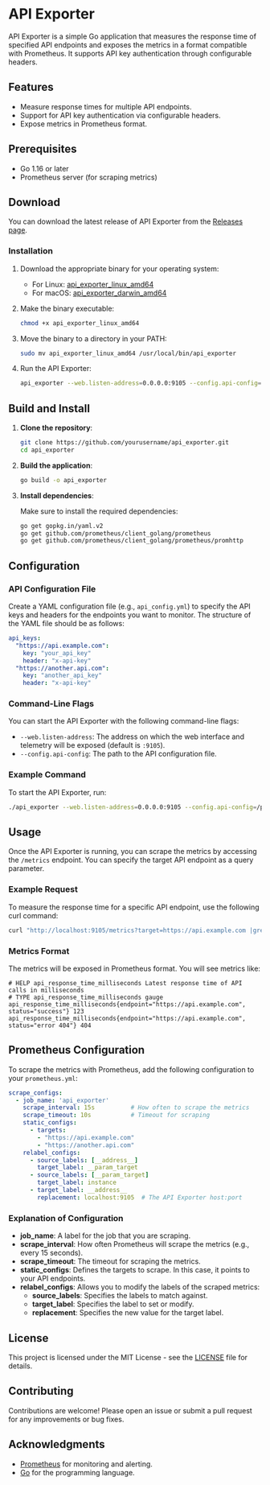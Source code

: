 # API Exporter

API Exporter is a simple Go application that measures the response time of specified API endpoints and exposes the metrics in a format compatible with Prometheus. It supports API key authentication through configurable headers.

## Features

- Measure response times for multiple API endpoints.
- Support for API key authentication via configurable headers.
- Expose metrics in Prometheus format.

## Prerequisites

- Go 1.16 or later
- Prometheus server (for scraping metrics)

## Download

You can download the latest release of API Exporter from the [Releases page](https://github.com/yourusername/api_exporter/releases).

### Installation

1. Download the appropriate binary for your operating system:
   - For Linux: [api_exporter_linux_amd64](https://github.com/yourusername/api_exporter/releases/latest/download/api_exporter_linux_amd64)
   - For macOS: [api_exporter_darwin_amd64](https://github.com/yourusername/api_exporter/releases/latest/download/api_exporter_darwin_amd64)

2. Make the binary executable:

   ```bash
   chmod +x api_exporter_linux_amd64
   ```

3. Move the binary to a directory in your PATH:

   ```bash
   sudo mv api_exporter_linux_amd64 /usr/local/bin/api_exporter
   ```

4. Run the API Exporter:

   ```bash
   api_exporter --web.listen-address=0.0.0.0:9105 --config.api-config=/path/to/api_config.yml
   ```

## Build and Install

1. **Clone the repository**:

   ```bash
   git clone https://github.com/yourusername/api_exporter.git
   cd api_exporter
   ```

2. **Build the application**:

   ```bash
   go build -o api_exporter
   ```

3. **Install dependencies**:

   Make sure to install the required dependencies:

   ```bash
   go get gopkg.in/yaml.v2
   go get github.com/prometheus/client_golang/prometheus
   go get github.com/prometheus/client_golang/prometheus/promhttp
   ```

## Configuration

### API Configuration File

Create a YAML configuration file (e.g., `api_config.yml`) to specify the API keys and headers for the endpoints you want to monitor. The structure of the YAML file should be as follows:

```yaml
api_keys:
  "https://api.example.com":
    key: "your_api_key"
    header: "x-api-key"
  "https://another.api.com":
    key: "another_api_key"
    header: "x-api-key"
```

### Command-Line Flags

You can start the API Exporter with the following command-line flags:

- `--web.listen-address`: The address on which the web interface and telemetry will be exposed (default is `:9105`).
- `--config.api-config`: The path to the API configuration file.

### Example Command

To start the API Exporter, run:

```bash
./api_exporter --web.listen-address=0.0.0.0:9105 --config.api-config=/path/to/api_config.yml
```

## Usage

Once the API Exporter is running, you can scrape the metrics by accessing the `/metrics` endpoint. You can specify the target API endpoint as a query parameter.

### Example Request

To measure the response time for a specific API endpoint, use the following curl command:

```bash
curl "http://localhost:9105/metrics?target=https://api.example.com |grep api"
```

### Metrics Format

The metrics will be exposed in Prometheus format. You will see metrics like:

```
# HELP api_response_time_milliseconds Latest response time of API calls in milliseconds
# TYPE api_response_time_milliseconds gauge
api_response_time_milliseconds{endpoint="https://api.example.com", status="success"} 123
api_response_time_milliseconds{endpoint="https://api.example.com", status="error 404"} 404
```

## Prometheus Configuration

To scrape the metrics with Prometheus, add the following configuration to your `prometheus.yml`:

```yaml
scrape_configs:
  - job_name: 'api_exporter'
    scrape_interval: 15s          # How often to scrape the metrics
    scrape_timeout: 10s           # Timeout for scraping
    static_configs:
      - targets: 
        - "https://api.example.com"
        - "https://another.api.com"
    relabel_configs:
      - source_labels: [__address__]
        target_label: __param_target
      - source_labels: [__param_target]
        target_label: instance
      - target_label: __address__
        replacement: localhost:9105  # The API Exporter host:port
```

### Explanation of Configuration

- **job_name**: A label for the job that you are scraping.
- **scrape_interval**: How often Prometheus will scrape the metrics (e.g., every 15 seconds).
- **scrape_timeout**: The timeout for scraping the metrics.
- **static_configs**: Defines the targets to scrape. In this case, it points to your API endpoints.
- **relabel_configs**: Allows you to modify the labels of the scraped metrics:
  - **source_labels**: Specifies the labels to match against.
  - **target_label**: Specifies the label to set or modify.
  - **replacement**: Specifies the new value for the target label.

## License

This project is licensed under the MIT License - see the [LICENSE](LICENSE) file for details.

## Contributing

Contributions are welcome! Please open an issue or submit a pull request for any improvements or bug fixes.

## Acknowledgments

- [Prometheus](https://prometheus.io/) for monitoring and alerting.
- [Go](https://golang.org/) for the programming language.
